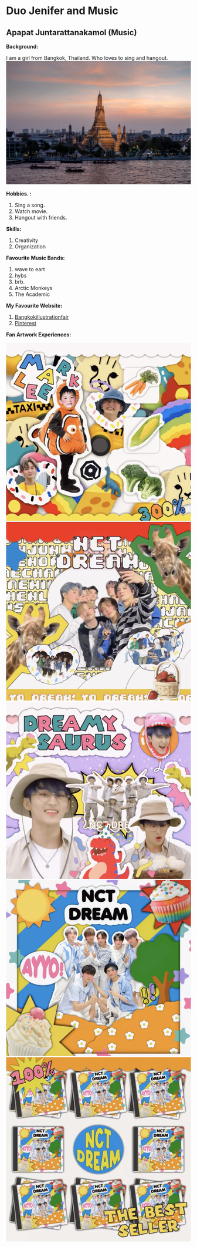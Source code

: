 # Duo Jenifer and Music

## Apapat Juntarattanakamol (Music)

**Background:**

I am a girl from Bangkok, Thailand. Who loves to sing and hangout.
![Bangkok](images/bangkok.jpg)

**Hobbies. :**
1. Sing a song.
2. Watch movie.
3. Hangout with friends.

**Skills:**
1. Creativity
2. Organization


**Favourite Music Bands:**
1. wave to eart
2. hybs
3. brb.
4. Arctic Monkeys
5. The Academic

**My Favourite Website:**
1. [Bangkokillustrationfair](https://bangkokillustrationfair.com/artist/2023/1273)
2. [Pinterest](https://www.pinterest.com/)

**Fan Artwork Experiences:**

![Artwork1](images/IMG_3836.jpg)
![Artwork2](images/IMG_3837.jpg)
![Artwork3](images/IMG_3838.jpg)
![Artwork4](images/IMG_3840.jpg)
![Artwork5](images/IMG_3841.jpg)
